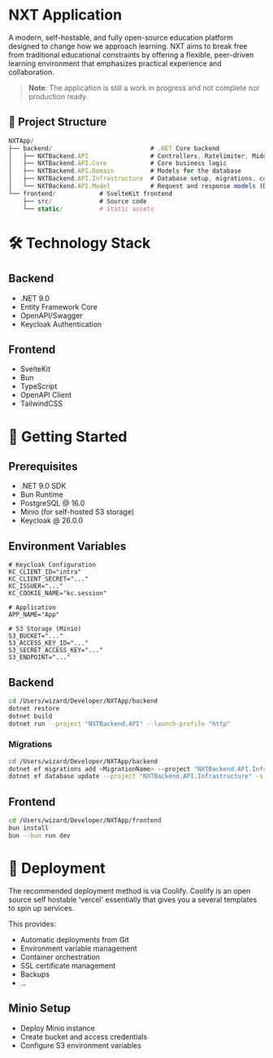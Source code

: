 # NXT Application

A modern, self-hostable, and fully open-source education platform designed to change how we approach learning. NXT aims to break free from traditional educational constraints by offering a flexible, peer-driven learning environment that emphasizes practical experience and collaboration.

> **Note**: The application is still a work in progress and not complete nor production ready.

## 🚀 Project Structure

```ts
NXTApp/
├── backend/                           # .NET Core backend
│   ├── NXTBackend.API                 # Controllers, Ratelimiter, Middleware, ...
│   ├── NXTBackend.API.Core            # Core business logic
│   ├── NXTBackend.API.Domain          # Models for the database
│   ├── NXTBackend.API.Infrastructure  # Database setup, migrations, contexts, ...
│   └── NXTBackend.API.Model           # Request and response models (DO's, DTO's, ...)
└── frontend/            # SvelteKit frontend
    ├── src/             # Source code
    └── static/          # Static assets
```

# 🛠️ Technology Stack
## Backend
- .NET 9.0
- Entity Framework Core
- OpenAPI/Swagger
- Keycloak Authentication

## Frontend
- SvelteKit
- Bun
- TypeScript
- OpenAPI Client
- TailwindCSS

# 🚦 Getting Started
## Prerequisites
- .NET 9.0 SDK
- Bun Runtime
- PostgreSQL @ 16.0
- Minio (for self-hosted S3 storage)
- Keycloak @ 26.0.0

## Environment Variables

```env
# Keycloak Configuration
KC_CLIENT_ID="intra"
KC_CLIENT_SECRET="..."
KC_ISSUER="..."
KC_COOKIE_NAME="kc.session"

# Application
APP_NAME="App"

# S3 Storage (Minio)
S3_BUCKET="..."
S3_ACCESS_KEY_ID="..."
S3_SECRET_ACCESS_KEY="..."
S3_ENDPOINT="..."
```

## Backend
```sh
cd /Users/wizard/Developer/NXTApp/backend
dotnet restore
dotnet build
dotnet run --project "NXTBackend.API" --launch-profile "http"
```

### Migrations

```sh
cd /Users/wizard/Developer/NXTApp/backend
dotnet ef migrations add <MigrationName> --project "NXTBackend.API.Infrastructure" -s "NXTBackend.API"
dotnet ef database update --project "NXTBackend.API.Infrastructure" -s "NXTBackend.API"
```

## Frontend

```sh
cd /Users/wizard/Developer/NXTApp/frontend
bun install
bun --bun run dev
```


# 🚀 Deployment
The recommended deployment method is via Coolify. Coolify is an open source self hostable 'vercel' essentially that gives you a several templates to spin up services.

This provides:
- Automatic deployments from Git
- Environment variable management
- Container orchestration
- SSL certificate management
- Backups
- ...
  

## Minio Setup
- Deploy Minio instance
- Create bucket and access credentials
- Configure S3 environment variables
